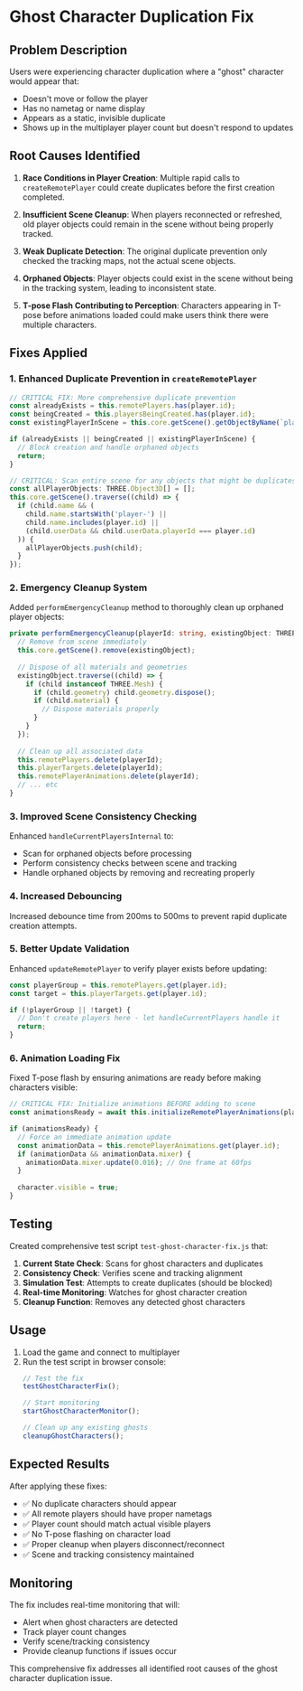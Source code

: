 # Ghost Character Duplication Fix

## Problem Description

Users were experiencing character duplication where a "ghost" character would appear that:
- Doesn't move or follow the player
- Has no nametag or name display
- Appears as a static, invisible duplicate
- Shows up in the multiplayer player count but doesn't respond to updates

## Root Causes Identified

1. **Race Conditions in Player Creation**: Multiple rapid calls to `createRemotePlayer` could create duplicates before the first creation completed.

2. **Insufficient Scene Cleanup**: When players reconnected or refreshed, old player objects could remain in the scene without being properly tracked.

3. **Weak Duplicate Detection**: The original duplicate prevention only checked the tracking maps, not the actual scene objects.

4. **Orphaned Objects**: Player objects could exist in the scene without being in the tracking system, leading to inconsistent state.

5. **T-pose Flash Contributing to Perception**: Characters appearing in T-pose before animations loaded could make users think there were multiple characters.

## Fixes Applied

### 1. Enhanced Duplicate Prevention in `createRemotePlayer`

```typescript
// CRITICAL FIX: More comprehensive duplicate prevention
const alreadyExists = this.remotePlayers.has(player.id);
const beingCreated = this.playersBeingCreated.has(player.id);
const existingPlayerInScene = this.core.getScene().getObjectByName(`player-${player.id}`);

if (alreadyExists || beingCreated || existingPlayerInScene) {
  // Block creation and handle orphaned objects
  return;
}

// CRITICAL: Scan entire scene for any objects that might be duplicates
const allPlayerObjects: THREE.Object3D[] = [];
this.core.getScene().traverse((child) => {
  if (child.name && (
    child.name.startsWith('player-') || 
    child.name.includes(player.id) ||
    (child.userData && child.userData.playerId === player.id)
  )) {
    allPlayerObjects.push(child);
  }
});
```

### 2. Emergency Cleanup System

Added `performEmergencyCleanup` method to thoroughly clean up orphaned player objects:

```typescript
private performEmergencyCleanup(playerId: string, existingObject: THREE.Object3D): void {
  // Remove from scene immediately
  this.core.getScene().remove(existingObject);
  
  // Dispose of all materials and geometries
  existingObject.traverse((child) => {
    if (child instanceof THREE.Mesh) {
      if (child.geometry) child.geometry.dispose();
      if (child.material) {
        // Dispose materials properly
      }
    }
  });
  
  // Clean up all associated data
  this.remotePlayers.delete(playerId);
  this.playerTargets.delete(playerId);
  this.remotePlayerAnimations.delete(playerId);
  // ... etc
}
```

### 3. Improved Scene Consistency Checking

Enhanced `handleCurrentPlayersInternal` to:
- Scan for orphaned objects before processing
- Perform consistency checks between scene and tracking
- Handle orphaned objects by removing and recreating properly

### 4. Increased Debouncing

Increased debounce time from 200ms to 500ms to prevent rapid duplicate creation attempts.

### 5. Better Update Validation

Enhanced `updateRemotePlayer` to verify player exists before updating:

```typescript
const playerGroup = this.remotePlayers.get(player.id);
const target = this.playerTargets.get(player.id);

if (!playerGroup || !target) {
  // Don't create players here - let handleCurrentPlayers handle it
  return;
}
```

### 6. Animation Loading Fix

Fixed T-pose flash by ensuring animations are ready before making characters visible:

```typescript
// CRITICAL FIX: Initialize animations BEFORE adding to scene
const animationsReady = await this.initializeRemotePlayerAnimations(player.id, character, gltf);

if (animationsReady) {
  // Force an immediate animation update
  const animationData = this.remotePlayerAnimations.get(player.id);
  if (animationData && animationData.mixer) {
    animationData.mixer.update(0.016); // One frame at 60fps
  }
  
  character.visible = true;
}
```

## Testing

Created comprehensive test script `test-ghost-character-fix.js` that:

1. **Current State Check**: Scans for ghost characters and duplicates
2. **Consistency Check**: Verifies scene and tracking alignment
3. **Simulation Test**: Attempts to create duplicates (should be blocked)
4. **Real-time Monitoring**: Watches for ghost character creation
5. **Cleanup Function**: Removes any detected ghost characters

## Usage

1. Load the game and connect to multiplayer
2. Run the test script in browser console:
   ```javascript
   // Test the fix
   testGhostCharacterFix();
   
   // Start monitoring
   startGhostCharacterMonitor();
   
   // Clean up any existing ghosts
   cleanupGhostCharacters();
   ```

## Expected Results

After applying these fixes:
- ✅ No duplicate characters should appear
- ✅ All remote players should have proper nametags
- ✅ Player count should match actual visible players
- ✅ No T-pose flashing on character load
- ✅ Proper cleanup when players disconnect/reconnect
- ✅ Scene and tracking consistency maintained

## Monitoring

The fix includes real-time monitoring that will:
- Alert when ghost characters are detected
- Track player count changes
- Verify scene/tracking consistency
- Provide cleanup functions if issues occur

This comprehensive fix addresses all identified root causes of the ghost character duplication issue.